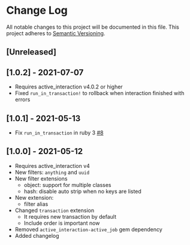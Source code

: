 # Change Log
All notable changes to this project will be documented in this file.
This project adheres to [Semantic Versioning](http://semver.org/).

## [Unreleased]

## [1.0.2] - 2021-07-07

- Requires active_interaction v4.0.2 or higher
- Fixed `run_in_transaction!` to rollback when interaction finished with errors

## [1.0.1] - 2021-05-13

- Fix `run_in_transaction` in ruby 3 [#8](https://github.com/antulik/active_interaction-extras/pull/8)

## [1.0.0] - 2021-05-12

- Requires active_interaction v4
- New filters: `anything` and `uuid`
- New filter extensions
    - object: support for multiple classes 
    - hash: disable auto strip when no keys are listed
- New extension: 
    - filter alias
- Changed `transaction` extension
    - It requires new transaction by default
    - Include order is important now
- Removed `active_interaction-active_job` gem dependency
- Added changelog
